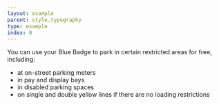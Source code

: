 ```yaml
---
layout: example
parent: style.typography
type: example
index: 0
---
```


<p>You can use your Blue Badge to park in certain restricted areas for free, including:</p>

<ul> 
    <li>at on-street parking meters</li> 
    <li>in pay and display bays</li> 
    <li>in disabled parking spaces</li> 
    <li>on single and double yellow lines if there are no loading restrictions</li> 
</ul> 
